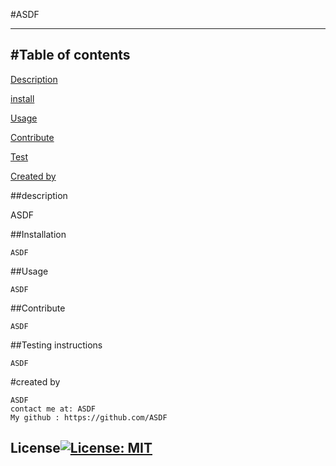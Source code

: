 #ASDF
  
  
  ------------------
  #Table of contents
  ------------------

  [Description](#description)
    
  [install](#installation)
  
    
  [Usage](#usage)
   
    
  [Contribute](#contribute)
  
    
  [Test](#testing)
  
  [Created by](#createdby)
  
  
  ##description <a name="description"></a>
  
  ASDF

  
  ##Installation <a name="installation"></a>
  
    ASDF
  
  
  ##Usage <a name="usage"></a>
  
    ASDF
  
  
  ##Contribute <a name="contribute"></a>
  
    ASDF
  
  
  ##Testing instructions <a name="testing"></a>
  
    ASDF
  
  #created by <a name="createdby"></a>

    ASDF
    contact me at: ASDF
    My github : https://github.com/ASDF
  
  ## License[![License: MIT](https://img.shields.io/badge/License-MIT-yellow.svg)](https://opensource.org/licenses/MIT)
    
